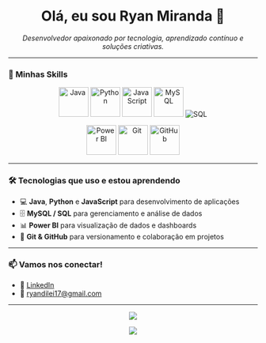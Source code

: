 <h1 align="center">Olá, eu sou Ryan Miranda 👋</h1>

<p align="center">
  <i>Desenvolvedor apaixonado por tecnologia, aprendizado contínuo e soluções criativas.</i>
</p>

---

### 🚀 Minhas Skills

<p align="center">
  <!-- Linguagens de programação -->
  <img src="https://cdn.jsdelivr.net/gh/devicons/devicon/icons/java/java-original.svg" alt="Java" width="60" height="60"/>
  <img src="https://cdn.jsdelivr.net/gh/devicons/devicon/icons/python/python-original.svg" alt="Python" width="60" height="60"/>
  <img src="https://cdn.jsdelivr.net/gh/devicons/devicon/icons/javascript/javascript-original.svg" alt="JavaScript" width="60" height="60"/>
  <img src="https://cdn.jsdelivr.net/gh/devicons/devicon/icons/mysql/mysql-original.svg" alt="MySQL" width="60" height="60"/>
  <img src="https://img.icons8.com/ios-filled/60/4479A1/sql.png" alt="SQL"/>
</p>

<p align="center">
  <!-- Ferramentas e tecnologias -->
  <img src="https://upload.wikimedia.org/wikipedia/commons/c/cf/New_Power_BI_Logo.svg" alt="Power BI" width="60" height="60"/>
  <img src="https://cdn.jsdelivr.net/gh/devicons/devicon/icons/git/git-original.svg" alt="Git" width="60" height="60"/>
  <img src="https://cdn.jsdelivr.net/gh/devicons/devicon/icons/github/github-original.svg" alt="GitHub" width="60" height="60"/>
</p>

---

### 🛠️ Tecnologias que uso e estou aprendendo

- 💻 **Java**, **Python** e **JavaScript** para desenvolvimento de aplicações
- 🗄️ **MySQL / SQL** para gerenciamento e análise de dados
- 📊 **Power BI** para visualização de dados e dashboards
- 🔧 **Git & GitHub** para versionamento e colaboração em projetos

---

### 📫 Vamos nos conectar!

- 💼 [LinkedIn](www.linkedin.com/in/ryan-miranda-978910302)
- 📧 ryandilei17@gmail.com

---

<p align="center">
  <img src="https://github-readme-stats.vercel.app/api/top-langs/?username=seu-usuario&layout=compact&theme=github_dark" />
</p>

<p align="center">
  <img src="https://github-readme-stats.vercel.app/api?username=seu-usuario&show_icons=true&theme=github_dark" />
</p>

